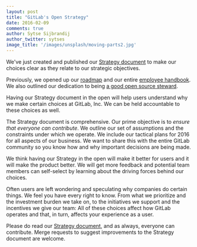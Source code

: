 ```yaml
---
layout: post
title: "GitLab's Open Strategy"
date: 2016-02-09
comments: true
author: Sytse Sijbrandij
author_twitter: sytses
image_title: '/images/unsplash/moving-parts2.jpg'
---
```


We've just created and published our [Strategy document][strategy]
to make our choices clear as they relate to our strategic objectives.

<!-- more -->

Previously, we opened up our [roadmap](direction) and our entire [employee handbook](handbook).
We also outlined our dedication to being [a good open source steward][stewardship].

Having our Strategy document in the open will help users understand why
we make certain choices at GitLab, Inc.
We can be held accountable to these choices as well.

The Strategy document is comprehensive.
Our prime objective is to *ensure that everyone can contribute*.
We outline our set of assumptions and the constraints under which we operate.
We include our tactical plans for 2016 for all aspects of our business.
We want to share this with the entire GitLab community so you know how
and why important decisions are being made.

We think having our Strategy in the open will make it better for users and it will make
the product better.
We will get more feedback and potential team members can self-select
by learning about the driving forces behind our choices.

Often users are left wondering and speculating why companies do certain things.
We feel you have every right to know.
From what we prioritize and the investment burden we take on,
to the initiatives we support and the incentives we give our team:
All of these choices affect how GitLab operates and that, in turn, affects
your experience as a user.

Please do read our [Strategy document][strategy], and as always,
everyone can contribute.
Merge requests to suggest improvements to the Strategy document are welcome.

[stewardship]: https://about.gitlab.com/2016/01/11/being-a-good-open-source-steward/
[direction]: https://about.gitlab.com/direction/
[handbook]: https://about.gitlab.com/handbook/
[strategy]: https://about.gitlab.com/strategy/
